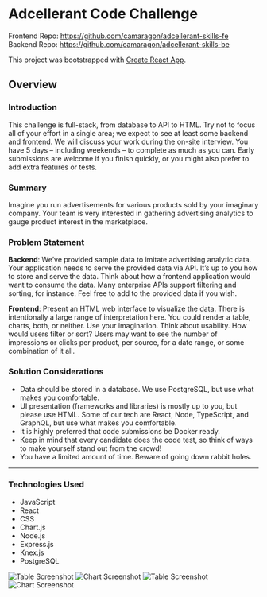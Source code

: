 # Adcellerant Code Challenge

Frontend Repo: https://github.com/camaragon/adcellerant-skills-fe
Backend Repo: https://github.com/camaragon/adcellerant-skills-be

This project was bootstrapped with [Create React App](https://github.com/facebook/create-react-app).

## Overview

### Introduction

This challenge is full-stack, from database to API to HTML. Try not to focus all of your effort in a single area; we expect to see at least some backend and frontend. We will discuss your work during the on-site interview.
You have 5 days – including weekends – to complete as much as you can. Early submissions are welcome if you finish quickly, or you might also prefer to add extra features or tests.

### Summary

Imagine you run advertisements for various products sold by your imaginary company. Your team is very interested in gathering advertising analytics to gauge product interest in the marketplace.

### Problem Statement

**Backend**: We’ve provided sample data to imitate advertising analytic data. Your application needs to serve the provided data via API. It’s up to you how to store and serve the data. Think about how a frontend application would want to consume the data. Many enterprise APIs support filtering and sorting, for instance. Feel free to add to the provided data if you wish.

**Frontend**: Present an HTML web interface to visualize the data. There is intentionally a large range of interpretation here. You could render a table, charts, both, or neither. Use your imagination. Think about usability. How would users filter or sort? Users may want to see the number of impressions or clicks per product, per source, for a date range, or some combination of it all.

### Solution Considerations

- Data should be stored in a database. We use PostgreSQL, but use what makes you comfortable.
- UI presentation (frameworks and libraries) is mostly up to you, but please use HTML. Some of our tech are React, Node, TypeScript, and GraphQL, but use what makes you comfortable.
- It is highly preferred that code submissions be Docker ready.
- Keep in mind that every candidate does the code test, so think of ways to make yourself
stand out from the crowd!
- You have a limited amount of time. Beware of going down rabbit holes.

---

### Technologies Used

* JavaScript
* React
* CSS
* Chart.js
* Node.js
* Express.js
* Knex.js
* PostgreSQL

![Table Screenshot](https://user-images.githubusercontent.com/69489633/123033064-5808c880-d3a4-11eb-9541-cbc45b0f8cea.png)
![Chart Screenshot](https://user-images.githubusercontent.com/69489633/123033141-78d11e00-d3a4-11eb-8303-4c655245145d.png)
![Table Screenshot](https://user-images.githubusercontent.com/69489633/123033217-9dc59100-d3a4-11eb-81f7-7a0a0fa833a8.png)
![Chart Screenshot](https://user-images.githubusercontent.com/69489633/123033257-b5047e80-d3a4-11eb-8454-2a1d95d08a6c.png)
